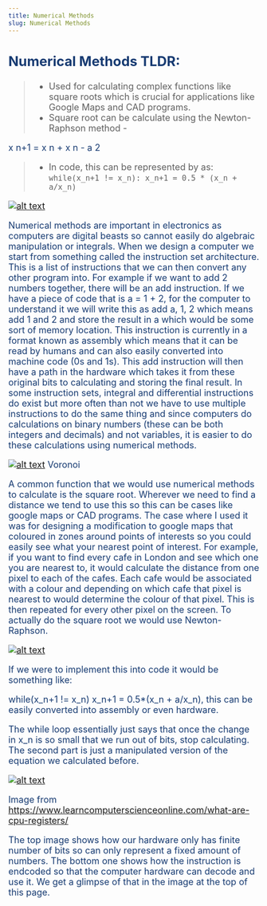 ```yaml
---
title: Numerical Methods
slug: Numerical Methods
---
```

<span style="color: #173B72; font-size: 18px;">

## Numerical Methods TLDR:
> - Used for calculating complex functions like square roots which is crucial for applications like Google Maps and CAD programs.
> - Square root can be calculate using the Newton-Raphson method - <math xmlns="http://www.w3.org/1998/Math/MathML">
  <mrow>
  <msub>
    <mi>x</mi>
    <mi>n+1</mi>
    </msub>
    <mo>=</mo>
    <msub>
    <mi>x</mi>
    <mi>n</mi>
    </msub>
    <mo>+</mo>
    <mfrac>
      <mrow>
        <msub>
          <mi>x</mi>
          <mi>n</mi>
        </msub>
        <mo>-</mo>
        <mi>a</mi>
      </mrow>
      <mrow>
        <mn>2</mn>
      </mrow>
    </mfrac>
  </mrow>
</math>

> - In code, this can be represented by as: 
>   `while(x_n+1 != x_n): x_n+1 = 0.5 * (x_n + a/x_n)`


[![alt text](../fnum1.png)]()

Numerical methods are important in electronics as computers are digital beasts so cannot easily do algebraic manipulation or integrals. When we design a computer we start from something called the instruction set architecture. This is a list of instructions that we can then convert any other program into. For example if we want to add 2 numbers together, there will be an add instruction. If we have a piece of code that is a = 1 + 2, for the computer to understand it we will write this as add a, 1, 2 which means add 1 and 2 and store the result in a which would be some sort of memory location. This instruction is currently in a format known as assembly which means that it can be read by humans and can also easily converted into machine code (0s and 1s). This add instruction will then have a path in the hardware which takes it from these original bits to calculating and storing the final result. In some instruction sets, integral and differential instructions do exist but more often than not we have to use multiple instructions to do the same thing and since computers do calculations on binary numbers (these can be both integers and decimals) and not variables, it is easier to do these calculations using numerical methods.

[![alt text](../fnum3.png)]() Voronoi

A common function that we would use numerical methods to calculate is the square root. Wherever we need to find a distance we tend to use this so this can be cases like google maps or CAD programs. The case where I used it was for designing a modification to google maps that coloured in zones around points of interests so you could easily see what your nearest point of interest. For example, if you want to find every cafe in London and see which one you are nearest to, it would calculate the distance from one pixel to each of the cafes. Each cafe would be associated with a colour and depending on which cafe that pixel is nearest to would determine the colour of that pixel. This is then repeated for every other pixel on the screen. To actually do the square root we would use Newton-Raphson. 

[![alt text](../fnum2.png)]()

If we were to implement this into code it would be something like:
 
while(x_n+1 != x_n) x_n+1 = 0.5*(x_n + a/x_n), this can be easily converted into assembly or even hardware.

The while loop essentially just says that once the change in x_n is so small that we run out of bits, stop calculating. The second part is just a manipulated version of the equation we calculated before.

[![alt text](../fnum4.png)]()

Image from https://www.learncomputerscienceonline.com/what-are-cpu-registers/

The top image shows how our hardware only has finite number of bits so can only represent a fixed amount of numbers. The bottom one shows how the instruction is endcoded so that the computer hardware can decode and use it. We get a glimpse of that in the image at the top of this page.